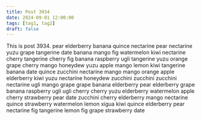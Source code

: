 ```yaml
---
title: Post 3934
date: 2024-09-01 12:00:00
tags: [tag1, tag2]
draft: false
---
```

This is post 3934.
pear
elderberry
banana
quince
nectarine
pear
nectarine
yuzu
grape
tangerine
date
banana
mango
fig
watermelon
kiwi
nectarine
cherry
tangerine
cherry
fig
banana
raspberry
ugli
tangerine
yuzu
orange
grape
cherry
mango
honeydew
yuzu
apple
mango
lemon
kiwi
tangerine
banana
date
quince
zucchini
nectarine
mango
mango
orange
apple
elderberry
kiwi
yuzu
nectarine
honeydew
zucchini
zucchini
zucchini
nectarine
ugli
mango
grape
grape
banana
elderberry
pear
elderberry
grape
banana
raspberry
ugli
ugli
cherry
cherry
yuzu
elderberry
watermelon
apple
cherry
strawberry
pear
date
zucchini
cherry
elderberry
mango
nectarine
quince
strawberry
watermelon
lemon
xigua
kiwi
quince
elderberry
pear
nectarine
fig
tangerine
lemon
fig
grape
strawberry
date
